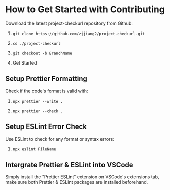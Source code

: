 # How to Get Started with Contributing
Download the latest project-checkurl repository from Github:

1. `git clone https://github.com/zjjiang2/project-checkurl.git`

2. `cd ./project-checkurl`

3. `git checkout -b BranchName`

4. Get Started

## Setup Prettier Formatting
Check if the code's format is valid with:

1. `npx prettier --write .`

2. `npx prettier --check .`

## Setup ESLint Error Check
Use ESLint to check for any format or syntax errors:

1. `npx eslint FileName`

## Intergrate Prettier & ESLint into VSCode
Simply install the "Prettier ESLint" extension on VSCode's extensions tab, make sure both Prettier & ESLint packages are installed beforehand.